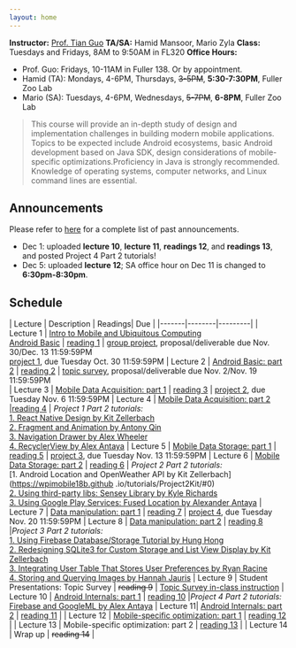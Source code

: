 ```yaml
---
layout: home
---
```


**Instructor:** [Prof. Tian Guo](http://tianguo.info/) 
**TA/SA:** Hamid Mansoor, Mario Zyla 
**Class:** Tuesdays and Fridays, 8AM to 9:50AM in FL320 
**Office Hours:**
  * Prof. Guo: Fridays, 10-11AM in Fuller 138. Or by appointment. 
  * Hamid (TA): Mondays, 4-6PM, Thursdays, ~~3-5PM~~, __5:30-7:30PM__, Fuller Zoo Lab 
  * Mario (SA): Tuesdays, 4-6PM, Wednesdays, ~~5-7PM~~, __6-8PM__, Fuller Zoo Lab 

> This course will provide an in-depth study of design and implementation challenges in building modern mobile applications. Topics to be expected include Android ecosystems, basic Android development based on Java SDK, design considerations of mobile-specific optimizations.Proficiency in Java is strongly recommended. Knowledge of operating systems, computer networks, and Linux command lines are essential. 

## Announcements
Please refer to [here](/revisions/) for a complete list of past announcements. 

- Dec 1: uploaded **lecture 10**, **lecture 11**, **readings 12**, and **readings 13**, and posted Project 4 Part 2 tutorials!
- Dec 5: uploaded **lecture 12**; SA office hour on Dec 11 is changed to **6:30pm-8:30pm**. 
## Schedule  ##

| Lecture | Description | Readings| Due | 
|-------|--------|---------|
| Lecture 1 | [Intro to Mobile and Ubiquitous Computing <br> Android Basic](https://ia.wpi.edu/cs4518/resources.php) | [reading 1](https://ia.wpi.edu/cs4518/resources.php) | [group project](https://ia.wpi.edu/cs4518/resources.php), proposal/deliverable due Nov. 30/Dec. 13 11:59:59PM <br>  [project 1](https://ia.wpi.edu/cs4518/resources.php), due Tuesday Oct. 30 11:59:59PM
| Lecture 2 | [Android Basic: part 2](https://ia.wpi.edu/cs4518/resources.php) | [reading 2](https://ia.wpi.edu/cs4518/resources.php)  | [topic survey](https://ia.wpi.edu/cs4518/resources.php), proposal/deliverable due Nov. 2/Nov. 19 11:59:59PM <br>
| Lecture 3 | [Mobile Data Acquisition: part 1](https://ia.wpi.edu/cs4518/resources.php)  | [reading 3](https://ia.wpi.edu/cs4518/resources.php)    | [project 2](https://ia.wpi.edu/cs4518/resources.php), due Tuesday Nov. 6 11:59:59PM 
| Lecture 4 | [Mobile Data Acquisition: part 2](https://ia.wpi.edu/cs4518/resources.php)  |[reading 4](https://ia.wpi.edu/cs4518/resources.php)  | *Project 1 Part 2 tutorials:* <br> [1. React Native Design by Kit Zellerbach](https://wpimobile18b.github.io/tutorials/Project1Kit/#0) <br>[2. Fragment and Animation by Antony Qin](https://wpimobile18b.github.io/tutorials/Project1Antony/#0) <br> [3. Navigation Drawer by Alex Wheeler](https://wpimobile18b.github.io/tutorials/Project1AlexW/#0) <br> [4. RecyclerView by Alex Antaya](https://wpimobile18b.github.io/tutorials/Project1AlexA/#0)
| Lecture 5 | [Mobile Data Storage: part 1](https://ia.wpi.edu/cs4518/resources.php)   | [reading 5](https://ia.wpi.edu/cs4518/resources.php) | [project 3](https://ia.wpi.edu/cs4518/resources.php), due Tuesday Nov. 13 11:59:59PM 
| Lecture 6 | [Mobile Data Storage: part 2](https://ia.wpi.edu/cs4518/resources.php) | [reading 6](https://ia.wpi.edu/cs4518/resources.php) | *Project 2 Part 2 tutorials:* <br> [1. Android Location and OpenWeather API by Kit Zellerbach](https://wpimobile18b.github .io/tutorials/Project2Kit/#0) <br> [2. Using third-party libs: Sensey Library by Kyle Richards](https://wpimobile18b.github.io/tutorials/Project2KyleR/#0) <br> [3. Using Google Play Services: Fused Location by Alexander Antaya](https://wpimobile18b.github.io/tutorials/Project2AlexA/#0) 
| Lecture 7 | [Data manipulation: part 1](https://ia.wpi.edu/cs4518/resources.php) | [reading 7](https://ia.wpi.edu/cs4518/resources.php) | [project 4](https://ia.wpi.edu/cs4518/resources.php), due Tuesday Nov. 20 11:59:59PM 
| Lecture 8 | [Data manipulation: part 2](https://ia.wpi.edu/cs4518/resources.php) | [reading 8](https://ia.wpi.edu/cs4518/resources.php) |*Project 3 Part 2 tutorials:* <br> [1. Using Firebase Database/Storage Tutorial by Hung Hong](https://wpimobile18b.github.io/tutorials/Project3Hung/#0) <br> [2. Redesigning SQLite3 for Custom Storage and List View Display by Kit Zellerbach](https://wpimobile18b.github.io/tutorials/Project3Kit/#0) <br> [3. Integrating User Table That Stores User Preferences by Ryan Racine](https://wpimobile18b.github.io/tutorials/Project3Ryan/#0) <br> [4. Storing and Querying Images by Hannah Jauris](https://wpimobile18b.github.io/tutorials/Project3Hannah/#0)
| Lecture 9 | Student Presentations: Topic Survey | ~~reading 9~~ | [Topic Survey in-class instruction](https://wpimobile18b.github.io/tutorials/topicSurveyInstruction.md)
| Lecture 10 | [Android Internals: part 1](https://ia.wpi.edu/cs4518/resources.php)  | [reading 10](https://ia.wpi.edu/cs4518/resources.php) |*Project 4 Part 2 tutorials:* <br> [Firebase and GoogleML by Alex Antaya](https://wpimobile18b.github.io/tutorials/Project4AlexA/#0)
| Lecture 11| [Android Internals: part 2](https://ia.wpi.edu/cs4518/resources.php) | [reading 11](https://ia.wpi.edu/cs4518/resources.php) | 
| Lecture 12 | [Mobile-specific optimization: part 1](https://ia.wpi.edu/cs4518/resources.php) | [reading 12](https://ia.wpi.edu/cs4518/resources.php) |
| Lecture 13 | Mobile-specific optimization: part 2 | [reading 13](https://ia.wpi.edu/cs4518/resources.php) |
| Lecture 14 | Wrap up | ~~reading 14~~ | 
